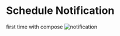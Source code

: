 # Schedule Notification
first time with compose
![notification](https://user-images.githubusercontent.com/81470639/225966156-c66ad9b6-ad95-44f5-b4d5-9a1ca79c881d.gif)
